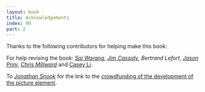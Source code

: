 ```yaml
---
layout: book
title: Acknowledgements
index: 99
part: 2
---
```


Thanks to the following contributors for helping make this book:

For help revising the book: [_Sai Warang_][sai], [_Jim Cassidy_][jim], _Bertrand Lefort_, [_Jason Prini_][jason], [_Chris Millward_][chris] and [Casey Li][casey].

[sai]: https://twitter.com/cyprusad
[jim]: https://twitter.com/jimcassidy_emt
[jason]: https://twitter.com/jasonprini
[chris]: https://twitter.com/ChrisMillward
[casey]: https://twitter.com/caseyli23

To [_Jonathan Snook_][snook] for the link to the [crowdfunding of the development of the picture element][picture-element].

[snook]: https://twitter.com/snookca
[picture-element]: https://www.indiegogo.com/projects/picture-element-implementation-in-blink/x/22249440#/
